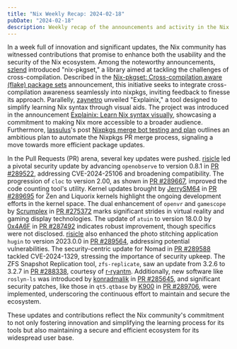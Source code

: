 ```yaml
---
title: "Nix Weekly Recap: 2024-02-18"
pubDate: "2024-02-18"
description: Weekly recap of the announcements and activity in the Nix community and on the NixPkgs package repository.
---
```


In a week full of innovation and significant updates, the Nix community has witnessed contributions that promise to enhance both the usability and the security of the Nix ecosystem. Among the noteworthy announcements, [szlend](https://discourse.nixos.org/u/szlend) introduced "nix-pkgset," a library aimed at tackling the challenges of cross-compilation. Described in the [Nix-pkgset: Cross-compilation aware (flake) package sets](https://discourse.nixos.org/t/nix-pkgset-cross-compilation-aware-flake-package-sets/39911) announcement, this initiative seeks to integrate cross-compilation awareness seamlessly into nixpkgs, inviting feedback to finesse its approach. Parallelly, [zaynetro](https://discourse.nixos.org/u/zaynetro) unveiled "Explainix," a tool designed to simplify learning Nix syntax through visual aids. The project was introduced in the announcement [Explainix: Learn Nix syntax visually](https://discourse.nixos.org/t/explainix-learn-nix-syntax-visually/39721), showcasing a commitment to making Nix more accessible to a broader audience. Furthermore, [lassulus](https://discourse.nixos.org/u/lassulus)'s post [Nixpkgs merge bot testing and plan](https://discourse.nixos.org/t/nixpkgs-merge-bot-testing-and-plan/39824) outlines an ambitious plan to automate the Nixpkgs PR merge process, signaling a move towards more efficient package updates.

In the Pull Requests (PR) arena, several key updates were pushed. [risicle](https://github.com/NixOS/nixpkgs/pull/289522) led a pivotal security update by advancing `openobserve` to version 0.8.1 in [PR #289522](https://github.com/NixOS/nixpkgs/pull/289522), addressing CVE-2024-25106 and broadening compatibility. The progression of `cloc` to version 2.00, as shown in [PR #289667](https://github.com/NixOS/nixpkgs/pull/289667), improved the code counting tool's utility. Kernel updates brought by [JerrySM64](https://github.com/JerrySM64) in [PR #289695](https://github.com/NixOS/nixpkgs/pull/289695) for Zen and Liquorix kernels highlight the ongoing development efforts in the kernel space. The dual enhancement of `openvr` and `gamescope` by [Scrumplex](https://github.com/Scrumplex) in [PR #275372](https://github.com/NixOS/nixpkgs/pull/275372) marks significant strides in virtual reality and gaming display technologies. The update of `atuin` to version 18.0.0 by [0x4A6F](https://github.com/0x4A6F) in [PR #287492](https://github.com/NixOS/nixpkgs/pull/287492) indicates robust improvement, though specifics were not disclosed. [risicle](https://github.com/risicle) also enhanced the photo stitching application `hugin` to version 2023.0.0 in [PR #289564](https://github.com/NixOS/nixpkgs/pull/289564), addressing potential vulnerabilities. The security-centric update for Nomad in [PR #289588](https://github.com/NixOS/nixpkgs/pull/289588) tackled CVE-2024-1329, stressing the importance of security upkeep. The ZFS Snapshot Replication tool, `zfs-replicate`, saw an update from 3.2.6 to 3.2.7 in [PR #288338](https://github.com/NixOS/nixpkgs/pull/288338), courtesy of [r-ryantm](https://github.com/r-ryantm). Additionally, new software like `roslyn-ls` was introduced by [konradmalik](https://github.com/konradmalik) in [PR #285645](https://github.com/NixOS/nixpkgs/pull/285645), and significant security patches, like those in `qt5.qtbase` by [K900](https://github.com/K900) in [PR #289706](https://github.com/NixOS/nixpkgs/pull/289706), were implemented, underscoring the continuous effort to maintain and secure the ecosystem.

These updates and contributions reflect the Nix community's commitment to not only fostering innovation and simplifying the learning process for its tools but also maintaining a secure and efficient ecosystem for its widespread user base.